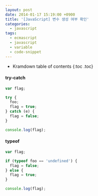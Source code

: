 ```yaml
---
layout: post
date: 2014-01-17 15:19:00 +0900
title: '[JavaScript] 변수 생성 여부 확인'
categories:
  - javascript
tags:
  - ecmascript
  - javascript
  - variable
  - code-snippet
---
```


* Kramdown table of contents
{:toc .toc}

#### try-catch

```js
var flag;

try {
  foo;
  flag = true;
} catch (e) {
  flag = false;
}

console.log(flag);
```

#### typeof

```js
var flag;

if (typeof foo == 'undefined') {
  flag = false;
} else {
  flag = true;
}

console.log(flag);
```
